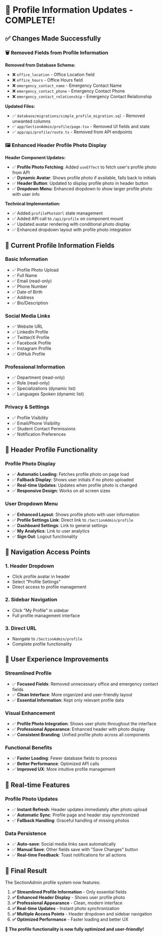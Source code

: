 # 🎯 Profile Information Updates - COMPLETE!

## ✅ Changes Made Successfully

### 🗑️ **Removed Fields from Profile Information**

**Removed from Database Schema:**
- ❌ `office_location` - Office Location field
- ❌ `office_hours` - Office Hours field  
- ❌ `emergency_contact_name` - Emergency Contact Name
- ❌ `emergency_contact_phone` - Emergency Contact Phone
- ❌ `emergency_contact_relationship` - Emergency Contact Relationship

**Updated Files:**
- ✅ `database/migrations/simple_profile_migration.sql` - Removed unwanted columns
- ✅ `app/SectionAdmin/profile/page.tsx` - Removed UI fields and state
- ✅ `app/api/profile/route.ts` - Removed from API endpoints

### 🖼️ **Enhanced Header Profile Photo Display**

**Header Component Updates:**
- ✅ **Profile Photo Fetching**: Added `useEffect` to fetch user's profile photo from API
- ✅ **Dynamic Avatar**: Shows profile photo if available, falls back to initials
- ✅ **Header Button**: Updated to display profile photo in header button
- ✅ **Dropdown Menu**: Enhanced dropdown to show larger profile photo with user info

**Technical Implementation:**
- ✅ Added `profilePhotoUrl` state management
- ✅ Added API call to `/api/profile` on component mount
- ✅ Updated avatar rendering with conditional photo display
- ✅ Enhanced dropdown layout with profile photo integration

## 🎨 **Current Profile Information Fields**

### **Basic Information**
- ✅ Profile Photo Upload
- ✅ Full Name
- ✅ Email (read-only)
- ✅ Phone Number
- ✅ Date of Birth
- ✅ Address
- ✅ Bio/Description

### **Social Media Links**
- ✅ Website URL
- ✅ LinkedIn Profile
- ✅ Twitter/X Profile
- ✅ Facebook Profile
- ✅ Instagram Profile
- ✅ GitHub Profile

### **Professional Information**
- ✅ Department (read-only)
- ✅ Role (read-only)
- ✅ Specializations (dynamic list)
- ✅ Languages Spoken (dynamic list)

### **Privacy & Settings**
- ✅ Profile Visibility
- ✅ Email/Phone Visibility
- ✅ Student Contact Permissions
- ✅ Notification Preferences

## 🔧 **Header Profile Functionality**

### **Profile Photo Display**
- ✅ **Automatic Loading**: Fetches profile photo on page load
- ✅ **Fallback Display**: Shows user initials if no photo uploaded
- ✅ **Real-time Updates**: Updates when profile photo is changed
- ✅ **Responsive Design**: Works on all screen sizes

### **User Dropdown Menu**
- ✅ **Enhanced Layout**: Shows profile photo with user information
- ✅ **Profile Settings Link**: Direct link to `/SectionAdmin/profile`
- ✅ **Dashboard Settings**: Link to general settings
- ✅ **My Analytics**: Link to user analytics
- ✅ **Sign Out**: Logout functionality

## 🚀 **Navigation Access Points**

### **1. Header Dropdown**
- Click profile avatar in header
- Select "Profile Settings"
- Direct access to profile management

### **2. Sidebar Navigation**
- Click "My Profile" in sidebar
- Full profile management interface

### **3. Direct URL**
- Navigate to `/SectionAdmin/profile`
- Complete profile functionality

## 🎯 **User Experience Improvements**

### **Streamlined Profile**
- ✅ **Focused Fields**: Removed unnecessary office and emergency contact fields
- ✅ **Clean Interface**: More organized and user-friendly layout
- ✅ **Essential Information**: Kept only relevant profile data

### **Visual Enhancement**
- ✅ **Profile Photo Integration**: Shows user photo throughout the interface
- ✅ **Professional Appearance**: Enhanced header with photo display
- ✅ **Consistent Branding**: Unified profile photo across all components

### **Functional Benefits**
- ✅ **Faster Loading**: Fewer database fields to process
- ✅ **Better Performance**: Optimized API calls
- ✅ **Improved UX**: More intuitive profile management

## 🔄 **Real-time Features**

### **Profile Photo Updates**
- ✅ **Instant Refresh**: Header updates immediately after photo upload
- ✅ **Automatic Sync**: Profile page and header stay synchronized
- ✅ **Fallback Handling**: Graceful handling of missing photos

### **Data Persistence**
- ✅ **Auto-save**: Social media links save automatically
- ✅ **Manual Save**: Other fields save with "Save Changes" button
- ✅ **Real-time Feedback**: Toast notifications for all actions

## 🎉 **Final Result**

The SectionAdmin profile system now features:

1. **✅ Streamlined Profile Information** - Only essential fields
2. **✅ Enhanced Header Display** - Shows user profile photo
3. **✅ Professional Appearance** - Clean, modern interface
4. **✅ Real-time Updates** - Instant photo synchronization
5. **✅ Multiple Access Points** - Header dropdown and sidebar navigation
6. **✅ Optimized Performance** - Faster loading and better UX

**🎯 The profile functionality is now fully optimized and user-friendly!**
